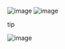 ![image](https://user-images.githubusercontent.com/31956098/152670246-2b98201e-1887-4e32-9bc7-cdd189c4c163.png)
![image](https://user-images.githubusercontent.com/31956098/152670249-b8e97c3b-7d55-4b24-99e9-8a3d4576fc19.png)

tip

![image](https://user-images.githubusercontent.com/31956098/152670241-9aecf913-38ca-4731-befb-656973274d02.png)
